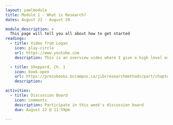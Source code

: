 ```yaml
---
layout: yamlmodule
title: Module 1 - What is Research?
dates: August 22 - August 29

module_description: >
  This page will tell you all about how to get started
readings:
  - title: Video from Logan
    icon: play-circle
    url: https://www.youtube.com
    description: This is an overview video where I give a high level explanation of the readings and describe this week's tasks.

  - title: Sheppard, Ch. 1
    icon: book-open
    url: https://pressbooks.bccampus.ca/jibcresearchmethods/part/chapter1/
    description:

activities:
  - title: Discussion Board
    icon: comments
    description: Participate in this week's discussion board
    due: August 22 @ 11:59pm

---
```

